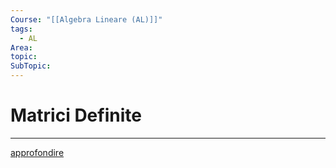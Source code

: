 ```yaml
---
Course: "[[Algebra Lineare (AL)]]"
tags:
  - AL
Area: 
topic: 
SubTopic:
---
```

# Matrici Definite
---
[approfondire](https://en.wikipedia.org/wiki/Definite_matrix)
